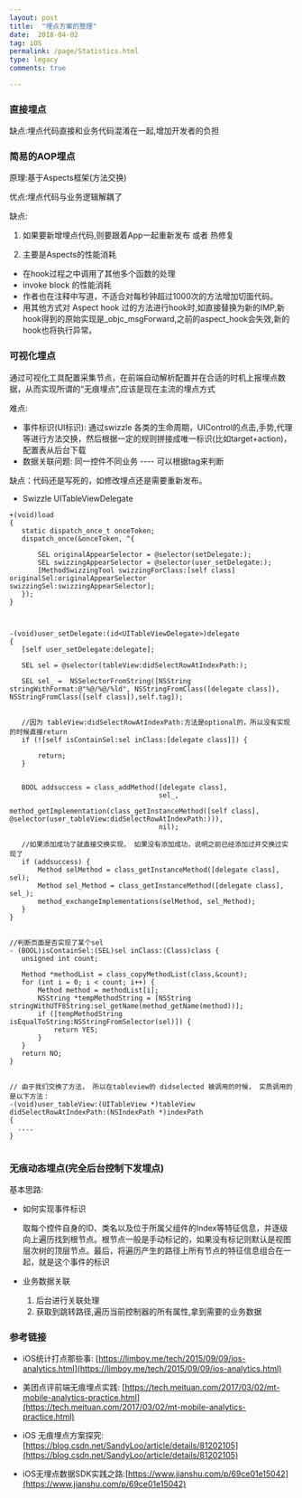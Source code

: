 ```yaml
---
layout: post
title:  "埋点方案的整理"
date:  2018-04-02
tag: iOS
permalink: /page/Statistics.html
type: legacy
comments: true

---
```



  
### 直接埋点
  
  缺点:埋点代码直接和业务代码混淆在一起,增加开发者的负担
  
### 简易的AOP埋点
  
  原理:基于Aspects框架(方法交换)
  
  优点:埋点代码与业务逻辑解耦了
  
  缺点: 
  
  1. 如果要新增埋点代码,则要跟着App一起重新发布 或者 热修复
  
  2. 主要是Aspects的性能消耗
  
  - 在hook过程之中调用了其他多个函数的处理
  - invoke block 的性能消耗
  - 作者也在注释中写道，不适合对每秒钟超过1000次的方法增加切面代码。
  - 用其他方式对 Aspect hook 过的方法进行hook时,如直接替换为新的IMP,新hook得到的原始实现是_objc_msgForward,之前的aspect_hook会失效,新的hook也将执行异常。
  

### 可视化埋点
 
 通过可视化工具配置采集节点，在前端自动解析配置并在合适的时机上报埋点数据，从而实现所谓的“无痕埋点”,应该是现在主流的埋点方式
 
 难点:
 - 事件标识(UI标识): 通过swizzle 各类的生命周期，UIControl的点击,手势,代理等进行方法交换，然后根据一定的规则拼接成唯一标识(比如target+action)，配置表从后台下载
 - 数据关联问题:
    同一控件不同业务 ---- 可以根据tag来判断
    
 缺点：代码还是写死的，如修改埋点还是需要重新发布。

  
 - Swizzle UITableViewDelegate
 
 ``` 
 +(void)load
{
    static dispatch_once_t onceToken;
    dispatch_once(&onceToken, ^{
        
        SEL originalAppearSelector = @selector(setDelegate:);
        SEL swizzingAppearSelector = @selector(user_setDelegate:);
        [MethodSwizzingTool swizzingForClass:[self class] originalSel:originalAppearSelector swizzingSel:swizzingAppearSelector];
    });
}



-(void)user_setDelegate:(id<UITableViewDelegate>)delegate
{
    [self user_setDelegate:delegate];
    
    SEL sel = @selector(tableView:didSelectRowAtIndexPath:);
    
    SEL sel_ =  NSSelectorFromString([NSString stringWithFormat:@"%@/%@/%ld", NSStringFromClass([delegate class]), NSStringFromClass([self class]),self.tag]);
    
    
    //因为 tableView:didSelectRowAtIndexPath:方法是optional的，所以没有实现的时候直接return
    if (![self isContainSel:sel inClass:[delegate class]]) {
        
        return;
    }
    
    
    BOOL addsuccess = class_addMethod([delegate class],
                                      sel_,
                                      method_getImplementation(class_getInstanceMethod([self class], @selector(user_tableView:didSelectRowAtIndexPath:))),
                                      nil);
    
    //如果添加成功了就直接交换实现， 如果没有添加成功，说明之前已经添加过并交换过实现了
    if (addsuccess) {
        Method selMethod = class_getInstanceMethod([delegate class], sel);
        Method sel_Method = class_getInstanceMethod([delegate class], sel_);
        method_exchangeImplementations(selMethod, sel_Method);
    }
}


//判断页面是否实现了某个sel
- (BOOL)isContainSel:(SEL)sel inClass:(Class)class {
    unsigned int count;
    
    Method *methodList = class_copyMethodList(class,&count);
    for (int i = 0; i < count; i++) {
        Method method = methodList[i];
        NSString *tempMethodString = [NSString stringWithUTF8String:sel_getName(method_getName(method))];
        if ([tempMethodString isEqualToString:NSStringFromSelector(sel)]) {
            return YES;
        }
    }
    return NO;
}


// 由于我们交换了方法， 所以在tableview的 didselected 被调用的时候， 实质调用的是以下方法：
-(void)user_tableView:(UITableView *)tableView didSelectRowAtIndexPath:(NSIndexPath *)indexPath
{
   ....
}
 
 
 ```
 

### 无痕动态埋点(完全后台控制下发埋点)


  基本思路:
  
  - 如何实现事件标识 
    
     取每个控件自身的ID、类名以及位于所属父组件的Index等特征信息，并逐级向上遍历找到根节点。根节点一般是手动标记的，如果没有标记则默认是视图层次树的顶层节点。最后，将遍历产生的路径上所有节点的特征信息组合在一起，就是这个事件的标识

  - 业务数据关联
    
    1. 后台进行关联处理
    2. 获取到跳转路径,遍历当前控制器的所有属性,拿到需要的业务数据
 
  

  
###  参考链接

  - iOS统计打点那些事: [https://limboy.me/tech/2015/09/09/ios-analytics.html](https://limboy.me/tech/2015/09/09/ios-analytics.html)
  
  - 美团点评前端无痕埋点实践: [https://tech.meituan.com/2017/03/02/mt-mobile-analytics-practice.html](https://tech.meituan.com/2017/03/02/mt-mobile-analytics-practice.html)
  
  - iOS 无痕埋点方案探究:[https://blog.csdn.net/SandyLoo/article/details/81202105](https://blog.csdn.net/SandyLoo/article/details/81202105)
 
  - iOS无埋点数据SDK实践之路:[https://www.jianshu.com/p/69ce01e15042](https://www.jianshu.com/p/69ce01e15042)
